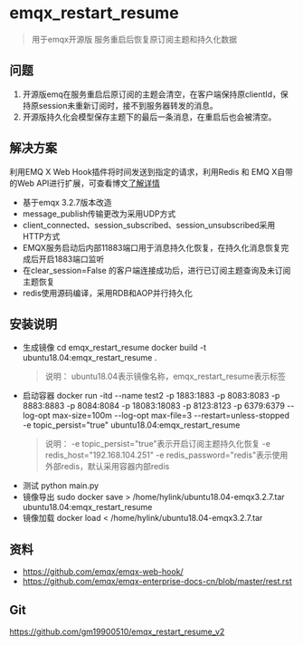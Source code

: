 # emqx_restart_resume
> 用于emqx开源版 服务重启后恢复原订阅主题和持久化数据

## 问题

 1. 开源版emq在服务重启后原订阅的主题会清空，在客户端保持原clientId，保持原session未重新订阅时，接不到服务器转发的消息。
 2. 开源版持久化会模型保存主题下的最后一条消息，在重启后也会被清空。

## 解决方案
利用EMQ X Web Hook插件将时间发送到指定的请求，利用Redis 和 EMQ X自带的Web API进行扩展，可查看博文[了解详情](https://blog.csdn.net/ctwy291314/article/details/103820919)

- 基于emqx 3.2.7版本改造
- message_publish传输更改为采用UDP方式
- client_connected、session_subscribed、session_unsubscribed采用HTTP方式
- EMQX服务启动后内部11883端口用于消息持久化恢复，在持久化消息恢复完成后开启1883端口监听
- 在clear_session=False 的客户端连接成功后，进行已订阅主题查询及未订阅主题恢复
- redis使用源码编译，采用RDB和AOP并行持久化

## 安装说明
- 生成镜像
cd emqx_restart_resume
docker build -t ubuntu18.04:emqx_restart_resume .
  > 说明：
  > ubuntu18.04表示镜像名称，emqx_restart_resume表示标签
- 启动容器
docker run -itd --name test2 -p 1883:1883 -p 8083:8083 -p 8883:8883 -p 8084:8084 -p 18083:18083 -p 8123:8123  -p 6379:6379 --log-opt max-size=100m --log-opt max-file=3 --restart=unless-stopped -e topic_persist="true" ubuntu18.04:emqx_restart_resume
  > 说明：
  > -e topic_persist="true"表示开启订阅主题持久化恢复
  > -e redis_host="192.168.104.251" -e redis_password="redis"表示使用外部redis，默认采用容器内部redis
- 测试
python main.py
- 镜像导出
sudo docker save > /home/hylink/ubuntu18.04-emqx3.2.7.tar ubuntu18.04:emqx_restart_resume
- 镜像加载
docker load < /home/hylink/ubuntu18.04-emqx3.2.7.tar


## 资料
- https://github.com/emqx/emqx-web-hook/
- https://github.com/emqx/emqx-enterprise-docs-cn/blob/master/rest.rst

## Git
https://github.com/gm19900510/emqx_restart_resume_v2







